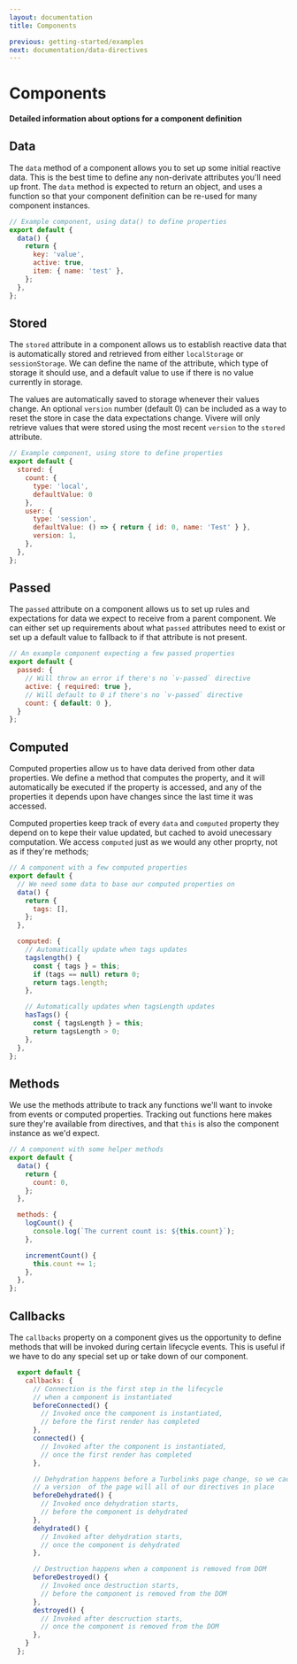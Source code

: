 ```yaml
---
layout: documentation
title: Components

previous: getting-started/examples
next: documentation/data-directives
---
```


# Components

#### Detailed information about options for a component definition

## Data

The `data` method of a component allows you to set up some initial reactive data. This is the best time to define any non-derivate attributes you'll need up front. The `data` method is expected to return an object, and uses a function so that your component definition can be re-used for many component instances.

```js
// Example component, using data() to define properties
export default {
  data() {
    return {
      key: 'value',
      active: true,
      item: { name: 'test' },
    };
  },
};
```

## Stored

The `stored` attribute in a component allows us to establish reactive data that is automatically stored and retrieved from either `localStorage` or `sessionStorage`. We can define the name of the attribute, which type of storage it should use, and a default value to use if there is no value currently in storage.

The values are automatically saved to storage whenever their values change. An optional `version` number (default 0) can be included as a way to reset the store in case the data expectations change. Vivere will only retrieve values that were stored using the most recent `version` to the `stored` attribute.

```js
// Example component, using store to define properties
export default {
  stored: {
    count: {
      type: 'local',
      defaultValue: 0
    },
    user: {
      type: 'session',
      defaultValue: () => { return { id: 0, name: 'Test' } },
      version: 1,
    },
  },
};
```

## Passed

The `passed` attribute on a component allows us to set up rules and expectations for data we expect to receive from a parent component. We can either set up requirements about what `passed` attributes need to exist or set up a default value to fallback to if that attribute is not present.

```js
// An example component expecting a few passed properties
export default {
  passed: {
    // Will throw an error if there's no `v-passed` directive
    active: { required: true },
    // Will default to 0 if there's no `v-passed` directive
    count: { default: 0 },
  }
};
```

## Computed

Computed properties allow us to have data derived from other data properties. We define a method that computes the property, and it will automatically be executed if the property is accessed, and any of the properties it depends upon have changes since the last time it was accessed.

Computed properties keep track of every `data` and `computed` property they depend on to kepe their value updated, but cached to avoid unecessary computation. We access `computed` just as we would any other proprty, not as if they're methods;

```js
// A component with a few computed properties
export default {
  // We need some data to base our computed properties on
  data() {
    return {
      tags: [],
    };
  },

  computed: {
    // Automatically update when tags updates
    tagslength() {
      const { tags } = this;
      if (tags == null) return 0;
      return tags.length;
    },

    // Automatically updates when tagsLength updates
    hasTags() {
      const { tagsLength } = this;
      return tagsLength > 0;
    },
  },
};
```

## Methods

We use the methods attribute to track any functions we'll want to invoke from events or computed properties. Tracking out functions here makes sure they're available from directives, and that `this` is also the component instance as we'd expect.

```js
// A component with some helper methods
export default {
  data() {
    return {
      count: 0,
    };
  },

  methods: {
    logCount() {
      console.log(`The current count is: ${this.count}`);
    },

    incrementCount() {
      this.count += 1;
    },
  },
};
```

## Callbacks

The `callbacks` property on a component gives us the opportunity to define methods that will be invoked during certain lifecycle events. This is useful if we have to do any special set up or take down of our component.

```js
  export default {
    callbacks: {
      // Connection is the first step in the lifecycle
      // when a component is instantiated
      beforeConnected() {
        // Invoked once the component is instantiated,
        // before the first render has completed
      },
      connected() {
        // Invoked after the component is instantiated,
        // once the first render has completed
      },

      // Dehydration happens before a Turbolinks page change, so we cache
      // a version  of the page will all of our directives in place
      beforeDehydrated() {
        // Invoked once dehydration starts,
        // before the component is dehydrated
      },
      dehydrated() {
        // Invoked after dehydration starts,
        // once the component is dehydrated
      },

      // Destruction happens when a component is removed from DOM
      beforeDestroyed() {
        // Invoked once destruction starts,
        // before the component is removed from the DOM
      },
      destroyed() {
        // Invoked after descruction starts,
        // once the component is removed from the DOM
      },
    }
  };
```
